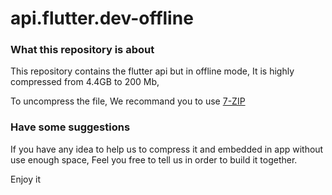 # api.flutter.dev-offline

### What this repository is about

This repository contains the flutter api but in offline mode,
It is highly compressed from 4.4GB to 200 Mb, 

To uncompress the file, We recommand you to use <a href="https://www.7-zip.org/download.html">7-ZIP</a>


### Have some suggestions
If you have any idea to help us to compress it and embedded in app without use enough space, 
Feel you free to tell us in order to build it together.

Enjoy it 
